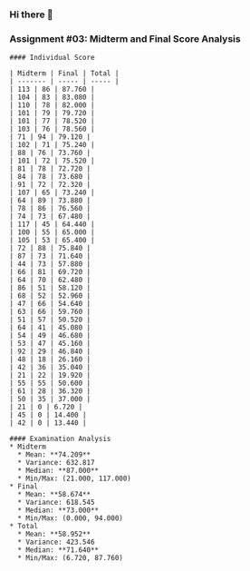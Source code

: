 ### Hi there 👋

<!--
**leegyeongrim/leegyeongrim** is a ✨ _special_ ✨ repository because its `README.md` (this file) appears on your GitHub profile.

Here are some ideas to get you started:

- 🔭 I’m currently working on ...
- 🌱 I’m currently learning ...
- 👯 I’m looking to collaborate on ...
- 🤔 I’m looking for help with ...
- 💬 Ask me about ...
- 📫 How to reach me: ...
- 😄 Pronouns: ...
- ⚡ Fun fact: ...
-->


### Assignment #03: Midterm and Final Score Analysis

    #### Individual Score
    
    | Midterm | Final | Total |
    | ------- | ----- | ----- |
    | 113 | 86 | 87.760 |
    | 104 | 83 | 83.080 |
    | 110 | 78 | 82.000 |
    | 101 | 79 | 79.720 |
    | 101 | 77 | 78.520 |
    | 103 | 76 | 78.560 |
    | 71 | 94 | 79.120 |
    | 102 | 71 | 75.240 |
    | 88 | 76 | 73.760 |
    | 101 | 72 | 75.520 |
    | 81 | 78 | 72.720 |
    | 84 | 78 | 73.680 |
    | 91 | 72 | 72.320 |
    | 107 | 65 | 73.240 |
    | 64 | 89 | 73.880 |
    | 78 | 86 | 76.560 |
    | 74 | 73 | 67.480 |
    | 117 | 45 | 64.440 |
    | 100 | 55 | 65.000 |
    | 105 | 53 | 65.400 |
    | 72 | 88 | 75.840 |
    | 87 | 73 | 71.640 |
    | 44 | 73 | 57.880 |
    | 66 | 81 | 69.720 |
    | 64 | 70 | 62.480 |
    | 86 | 51 | 58.120 |
    | 68 | 52 | 52.960 |
    | 47 | 66 | 54.640 |
    | 63 | 66 | 59.760 |
    | 51 | 57 | 50.520 |
    | 64 | 41 | 45.080 |
    | 54 | 49 | 46.680 |
    | 53 | 47 | 45.160 |
    | 92 | 29 | 46.840 |
    | 48 | 18 | 26.160 |
    | 42 | 36 | 35.040 |
    | 21 | 22 | 19.920 |
    | 55 | 55 | 50.600 |
    | 61 | 28 | 36.320 |
    | 50 | 35 | 37.000 |
    | 21 | 0 | 6.720 |
    | 45 | 0 | 14.400 |
    | 42 | 0 | 13.440 |
    
    #### Examination Analysis
    * Midterm
      * Mean: **74.209**
      * Variance: 632.817
      * Median: **87.000**
      * Min/Max: (21.000, 117.000)
    * Final
      * Mean: **58.674**
      * Variance: 618.545
      * Median: **73.000**
      * Min/Max: (0.000, 94.000)
    * Total
      * Mean: **58.952**
      * Variance: 423.546
      * Median: **71.640**
      * Min/Max: (6.720, 87.760)
